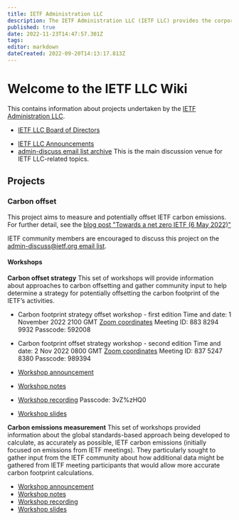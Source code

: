 ```yaml
---
title: IETF Administration LLC
description: The IETF Administration LLC (IETF LLC) provides the corporate legal home for the IETF, the Internet Architecture Board (IAB), and the Internet Research Task Force (IRTF).
published: true
date: 2022-11-23T14:47:57.301Z
tags: 
editor: markdown
dateCreated: 2022-09-20T14:13:17.813Z
---
```


# Welcome to the IETF LLC Wiki
This contains information about projects undertaken by the [IETF Administration LLC](https://www.ietf.org/about/administration/).

+ [IETF LLC Board of Directors](https://www.ietf.org/about/administration/llc-board/)
* [IETF LLC Announcements](https://www.ietf.org/about/administration/announcements/)
* [admin-discuss email list archive](https://mailarchive.ietf.org/arch/browse/admin-discuss/)
This is the main discussion venue for IETF LLC-related topics.

## Projects
### Carbon offset
This project aims to measure and potentially offset IETF carbon emissions. For further detail, see the [blog post "Towards a net zero IETF (6 May 2022)"](https://www.ietf.org/blog/towards-a-net-zero-ietf/)

IETF community members are encouraged to discuss this project on the [admin-discuss@ietf.org email list](https://www.ietf.org/mailman/listinfo/admin-discuss).

#### Workshops
**Carbon offset strategy**
This set of workshops will provide information about approaches to carbon offsetting and gather community input to help determine a strategy for potentially offsetting the carbon footprint of the IETF’s activities. 

+ Carbon footprint strategy offset workshop - first edition
Time and date: 1 November 2022 2100 GMT
[Zoom coordinates](https://ietf.zoom.us/j/88382949932?pwd=bWsvL3FsS0gyc1c5WDhnK2ZqbmxCdz09)
Meeting ID: 883 8294 9932
Passcode: 592008

+ Carbon footprint offset strategy workshop - second edition
Time and date: 2 Nov 2022 0800 GMT
[Zoom coordinates](https://ietf.zoom.us/j/83752478380?pwd=ekxnWk1qdnRsK3hQdENINGt2bFJnUT09)
Meeting ID: 837 5247 8380
Passcode: 989394

+ [Workshop announcement](https://mailarchive.ietf.org/arch/msg/admin-discuss/d5ojp1DdTO-dUYGL3IVaSeEpkII/)
+ [Workshop notes](https://notes.ietf.org/carbon-workshop-offset-strategy)
+ [Workshop recording](https://ietf.zoom.us/rec/share/CQ2ISZHnggPbIla0uB8bvN1hlEBwDNH3I6_w6fZQt87slCSn6WJvjKcoESKQ68_j.cC9Nus87wJPBuJD-)
Passcode: 3vZ%zHQ0
+ [Workshop slides](https://www.ietf.org/media/documents/IETF_Carbon_Neutral_Project_Workshop_2_emissions_offsetting_strategy.pdf)

**Carbon emissions measurement**
This set of workshops provided information about the global standards-based approach being developed to calculate, as accurately as possible, IETF carbon emissions (initially focused on emissions from IETF meetings). They particularly sought to gather input from the IETF community about how additional data might be gathered from IETF meeting participants that would allow more accurate carbon footprint calculations.
+ [Workshop announcement](https://mailarchive.ietf.org/arch/msg/admin-discuss/pyJkhxmOwfWifBfuj4ux4RfdS5Y/)
+ [Workshop notes](https://notes.ietf.org/carbon-workshop-emissions-measurement-combined)
+ [Workshop recording](https://ietf.zoom.us/rec/share/Xtd0BuJYpqIrfbNj3q54Ew4mI9JRVT0c2mxCFF8lVFqCfYETDdsaK2RAqg12BrZz.pKAYQClr8hrRUNJO)
+ [Workshop slides](https://www.ietf.org/media/documents/IETF_Carbon_Neutral_Project_Workshop_1_Measuring_Emissions.pdf)


#### 

